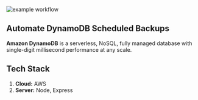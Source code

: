 ![example workflow](https://github.com/zablon-oigo/automate-dynamodb-scheduled-backups/actions/workflows/deploy.yml/badge.svg)

## Automate DynamoDB Scheduled Backups
**Amazon DynamoDB** is a serverless, NoSQL, fully managed database with single-digit millisecond performance at any scale.
## Tech Stack
1. **Cloud:** AWS
2. **Server:** Node, Express
